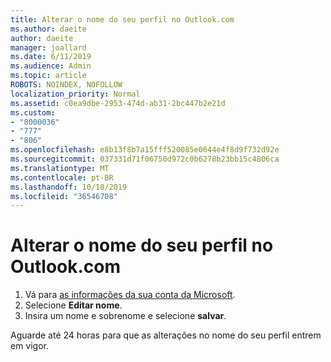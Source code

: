 ```yaml
---
title: Alterar o nome do seu perfil no Outlook.com
ms.author: daeite
author: daeite
manager: joallard
ms.date: 6/11/2019
ms.audience: Admin
ms.topic: article
ROBOTS: NOINDEX, NOFOLLOW
localization_priority: Normal
ms.assetid: c0ea9dbe-2953-474d-ab31-2bc447b2e21d
ms.custom:
- "8000036"
- "777"
- "806"
ms.openlocfilehash: e8b13f8b7a15fff520085e0644e4f8d9f732d92e
ms.sourcegitcommit: 037331d71f06750d972c0b6278b23bb15c4806ca
ms.translationtype: MT
ms.contentlocale: pt-BR
ms.lasthandoff: 10/18/2019
ms.locfileid: "36546708"
---
```

# <a name="change-your-profile-name-in-outlookcom"></a>Alterar o nome do seu perfil no Outlook.com

1. Vá para [as informações da sua conta da Microsoft](https://go.microsoft.com/fwlink/p/?linkid=860841).
2. Selecione **Editar nome**.
3. Insira um nome e sobrenome e selecione **salvar**.

Aguarde até 24 horas para que as alterações no nome do seu perfil entrem em vigor.